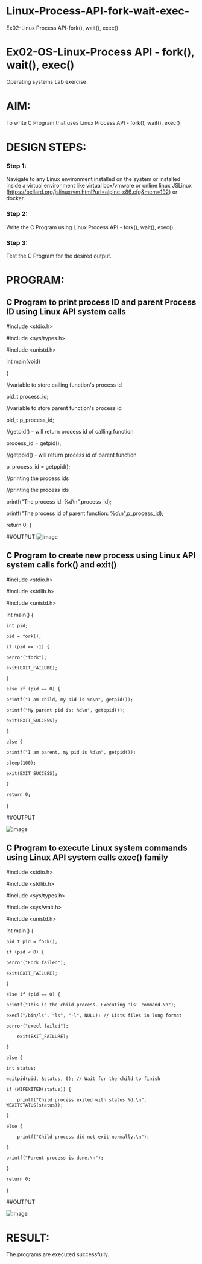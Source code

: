 # Linux-Process-API-fork-wait-exec-
Ex02-Linux Process API-fork(), wait(), exec()
# Ex02-OS-Linux-Process API - fork(), wait(), exec()
Operating systems Lab exercise


# AIM:
To write C Program that uses Linux Process API - fork(), wait(), exec()

# DESIGN STEPS:

### Step 1:

Navigate to any Linux environment installed on the system or installed inside a virtual environment like virtual box/vmware or online linux JSLinux (https://bellard.org/jslinux/vm.html?url=alpine-x86.cfg&mem=192) or docker.

### Step 2:

Write the C Program using Linux Process API - fork(), wait(), exec()

### Step 3:

Test the C Program for the desired output. 

# PROGRAM:

## C Program to print process ID and parent Process ID using Linux API system calls

#include <stdio.h>

#include <sys/types.h>

#include <unistd.h>

int main(void)

{	

//variable to store calling function's process id
	
 pid_t process_id;
	
 //variable to store parent function's process id
	
 pid_t p_process_id;
	
 //getpid() - will return process id of calling function
	
 process_id = getpid();
	
 //getppid() - will return process id of parent function
	
 p_process_id = getppid();
	
 //printing the process ids

//printing the process ids
	
 printf("The process id: %d\n",process_id);
	
 printf("The process id of parent function: %d\n",p_process_id);
	
 return 0; }














##OUTPUT
![image](https://github.com/sanjeevrajshanmugam/Linux-Process-API-fork-wait-exec/assets/151383137/96bd130c-b605-4990-af10-83afd2536112)














## C Program to create new process using Linux API system calls fork() and exit()

#include <stdio.h>

#include <stdlib.h>

#include <unistd.h>

int main() {
    
    int pid;
    
    pid = fork();
    
    if (pid == -1) {
        
	perror("fork");
        
	exit(EXIT_FAILURE);
    
    }
    
    else if (pid == 0) {
        
	printf("I am child, my pid is %d\n", getpid());
        
	printf("My parent pid is: %d\n", getppid());
        
	exit(EXIT_SUCCESS);
    
    }
    
    else {
        
	printf("I am parent, my pid is %d\n", getpid());
        
	sleep(100);
        
	exit(EXIT_SUCCESS);
    
    }
    
    return 0;

}












##OUTPUT

![image](https://github.com/sanjeevrajshanmugam/Linux-Process-API-fork-wait-exec/assets/151383137/5fef9172-dda7-465b-a1fb-e625bcc75b54)







## C Program to execute Linux system commands using Linux API system calls exec() family


#include <stdio.h>

#include <stdlib.h>

#include <sys/types.h>

#include <sys/wait.h>

#include <unistd.h>

int main() {
    
    pid_t pid = fork();
    
    if (pid < 0) {
        
	perror("Fork failed");
        
	exit(EXIT_FAILURE);
    
    } 
    
    else if (pid == 0) {
        
	printf("This is the child process. Executing 'ls' command.\n");
        
	execl("/bin/ls", "ls", "-l", NULL); // Lists files in long format
        
	perror("execl failed");
        
        exit(EXIT_FAILURE);
   
    } 
    
    else {
        
	int status;
        
	waitpid(pid, &status, 0); // Wait for the child to finish
        
	if (WIFEXITED(status)) {
            
	    printf("Child process exited with status %d.\n", WEXITSTATUS(status));
        
	} 
 
    else {
            
	    printf("Child process did not exit normally.\n");
        
	}
        
	printf("Parent process is done.\n");
    
    }
    
    return 0;

}























##OUTPUT


![image](https://github.com/sanjeevrajshanmugam/Linux-Process-API-fork-wait-exec/assets/151383137/e2fe9459-8a5d-4830-8d8d-9bbe78e5c511)
















# RESULT:
The programs are executed successfully.
